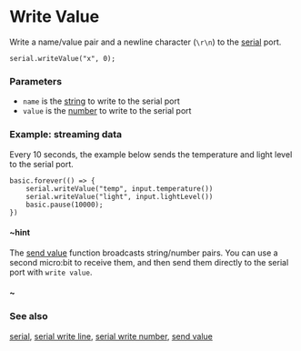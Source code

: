 # Write Value

Write a name/value pair and a newline character (`\r\n`) to the [serial](/device/serial) port.

```sig
serial.writeValue("x", 0);
```

### Parameters

* `name` is the [string](/reference/types/string) to write to the serial port
* `value` is the [number](/reference/types/number) to write to the serial port




### Example: streaming data

Every 10 seconds, the example below sends the temperature and light level
to the serial port.

```blocks
basic.forever(() => {
    serial.writeValue("temp", input.temperature())
    serial.writeValue("light", input.lightLevel())
    basic.pause(10000);
})
```

#### ~hint

The [send value](/reference/radio/send-value) function broadcasts
string/number pairs.  You can use a second micro:bit to receive them,
and then send them directly to the serial port with ``write value``.

#### ~

### See also

[serial](/device/serial),
[serial write line](/reference/serial/write-line),
[serial write number](/reference/serial/write-number),
[send value](/reference/radio/send-value)
